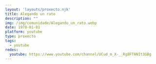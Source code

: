```yaml
---
layout: 'layouts/proxecto.njk'
title: Alegando un rato
description: ""
img: /img/comunidade/Alegando_un_rato.webp
date: 1970-01-01
platform: youtube
type: proxecto
tags:
  - youtube
redes:
  youtube: https://www.youtube.com/channel/UCud_m_X-__Rg8FTANIt3GBg
---
```


